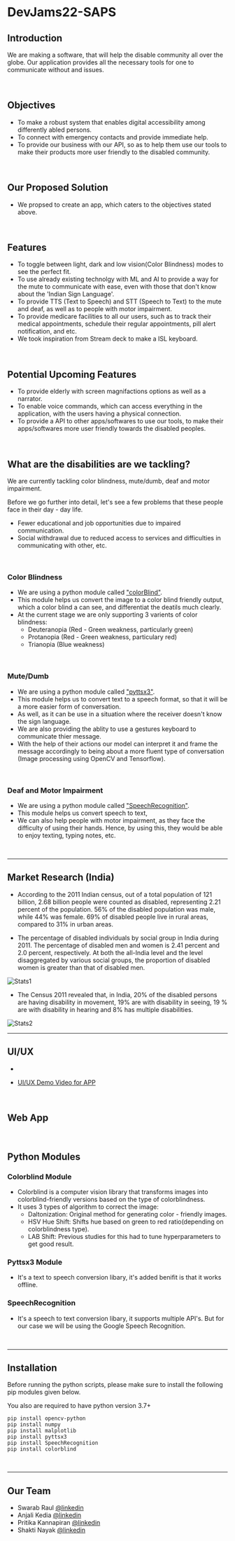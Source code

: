 # **DevJams22-SAPS**

## **Introduction**

We are making a software, that will help the disable community all over the globe. Our application provides all the necessary tools for one to communicate without and issues.

<br>

## **Objectives**

- To make a robust system that enables digital accessibility among differently abled persons.
- To connect with emergency contacts and provide immediate help.
- To provide our business with our API, so as to help them use our tools to make their products more user friendly to the disabled community.

<br>

## **Our Proposed Solution**

- We propsed to create an app, which caters to the objectives stated above.

<br>

## **Features**

- To toggle between light, dark and low vision(Color Blindness) modes to see the perfect fit.
- To use already existing technolgy with ML and AI to provide a way for the mute to communicate with ease, even with those that don't know about the 'Indian Sign Language'.
- To provide TTS (Text to Speech) and STT (Speech to Text) to the mute and deaf, as well as to people with motor impairment.
- To provide medicare facilities to all our users, such as to track their medical appointments, schedule their regular appointments, pill alert notification, and etc.
- We took inspiration from Stream deck to make a ISL keyboard.

<br>

## **Potential Upcoming Features**

- To provide elderly with screen magnifactions options as well as a narrator.
- To enable voice commands, which can access everything in the application, with the users having a physical connection.
- To provide a API to other apps/softwares to use our tools, to make their apps/softwares more user friendly towards the disabled peoples.

<br>

## **What are the disabilities are we tackling?**

We are currently tackling color blindness, mute/dumb, deaf and motor impairment.

Before we go further into detail, let's see a few problems that these people face in their day - day life.

- Fewer educational and job opportunities due to impaired communication.
- Social withdrawal due to reduced access to services and difficulties in communicating with other, etc.

<br>

### **Color Blindness**

- We are using a python module called ["colorBlind"](https://pypi.org/project/colorblind/).
- This module helps us convert the image to a color blind friendly output, which a color blind a can see, and differentiat the deatils much clearly.
- At the current stage we are only supporting 3 varients of color blindness:
    - Deuteranopia (Red - Green weakness, particularly green)
    - Protanopia (Red - Green weakness, particulary red)
    - Trianopia (Blue weakness)

<br>

### **Mute/Dumb**

- We are using a python module called ["pyttsx3"](https://pypi.org/project/pyttsx3/).
- This module helps us to convert text to a speech format, so that it will be a more easier form of conversation.
- As well, as it can be use in a situation where the receiver doesn't know the sign language.
- We are also providing the ablity to use a gestures keyboard to communicate thier message.
- With the help of their actions our model can interpret it and frame the message accordingly to being about a more fluent type of conversation (Image processing using OpenCV and Tensorflow).

<br>

### **Deaf and Motor Impairment**

- We are using a python module called ["SpeechRecognition"](https://pypi.org/project/SpeechRecognition/).
- This module helps us convert speech to text,
- We can also help people with motor impairment, as they face the difficulty of using their hands. Hence, by using this, they would be able to enjoy texting, typing notes, etc.

<br>

---

## **Market Research (India)**

- According to the 2011 Indian census, out of a total population of 121 billion, 2.68 billion people were counted as disabled, representing 2.21 percent of the population. 56% of the disabled population was male, while 44% was female. 69% of disabled people live in rural areas, compared to 31% in urban areas.

- The percentage of disabled individuals by social group in India during 2011. The percentage of disabled men and women is 2.41 percent and 2.0 percent, respectively. At both the all-India level and the level disaggregated by various social groups, the proportion of disabled women is greater than that of disabled men.

![Stats1](/Images/Readme%20Image/Stats%202.png)

- The Census 2011 revealed that, in India, 20% of the disabled persons are having disability  in  movement,  19%  are  with  disability  in  seeing,  19  %  are  with  disability  in hearing and 8% has multiple disabilities.

![Stats2](/Images/Readme%20Image/Stats%201.png)


---

## **UI/UX**

-  

- [UI/UX Demo Video for APP](https://www.loom.com/share/c37ed5d54b6142d7873c238715318dc3)

<br>

## **Web App**

<br>

## **Python Modules**

### Colorblind Module

-  Colorblind is a computer vision library that transforms images into colorblind-friendly versions based on the type of colorblindness.
- It uses 3 types of algorithm to correct the image:
    - Daltonization: Original method for generating color - friendly images.
    - HSV Hue Shift: Shifts hue based on green to red ratio(depending on colorblindness type).
    - LAB Shift: Previous studies for this had to tune hyperparameters to get good result.

### Pyttsx3 Module

- It's a text to speech conversion libary, it's added benifit is that it works offline.

### SpeechRecognition

- It's a speech to text conversion libary, it supports multiple API's. But for our case we will be using the Google Speech Recognition.

<br>

---

## **Installation**

Before running the python scripts, please make sure to install the following pip modules given below.

You also are required to have python version 3.7+

```
pip install opencv-python
pip install numpy
pip install malplotlib
pip install pyttsx3
pip install SpeechRecognition
pip install colorblind
```

<br>

---

## **Our Team**

- Swarab Raul [@linkedin](https://www.linkedin.com/in/swarab-raul-186106235/)
- Anjali Kedia [@linkedin](https://www.linkedin.com/in/anjali-kedia-10896320a/)
- Pritika Kannapiran [@linkedin](https://www.linkedin.com/in/pritika-kannapiran-388557223/)
- Shakti Nayak [@linkedin](https://www.linkedin.com/in/shakti-nayak-b486b4238/)

<br>
